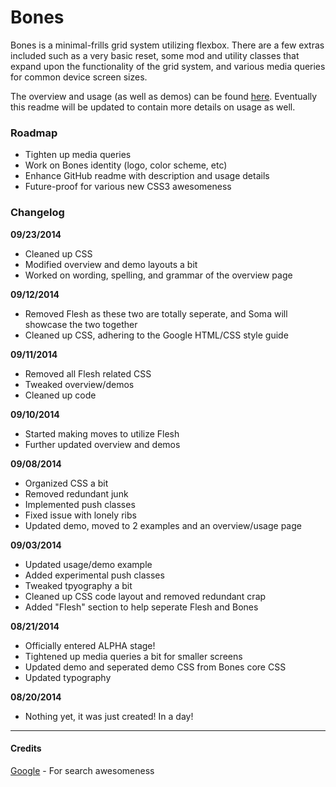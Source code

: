 # Bones
Bones is a minimal-frills grid system utilizing flexbox. There are a few extras
included such as a very basic reset, some mod and utility classes that expand upon the
functionality of the grid system, and various media queries for common device screen
sizes.

The overview and usage (as well as demos) can be found [here](http://derjyn.github.io/work/bones).
Eventually this readme will be updated to contain more details on usage as well.


### Roadmap
* Tighten up media queries
* Work on Bones identity (logo, color scheme, etc)
* Enhance GitHub readme with description and usage details
* Future-proof for various new CSS3 awesomeness


### Changelog
**09/23/2014**
* Cleaned up CSS
* Modified overview and demo layouts a bit
* Worked on wording, spelling, and grammar of the overview page

**09/12/2014**
* Removed Flesh as these two are totally seperate, and Soma will showcase the two together
* Cleaned up CSS, adhering to the Google HTML/CSS style guide

**09/11/2014**
* Removed all Flesh related CSS
* Tweaked overview/demos
* Cleaned up code

**09/10/2014**
* Started making moves to utilize Flesh
* Further updated overview and demos

**09/08/2014**
* Organized CSS a bit
* Removed redundant junk
* Implemented push classes
* Fixed issue with lonely ribs
* Updated demo, moved to 2 examples and an overview/usage page

**09/03/2014**
* Updated usage/demo example
* Added experimental push classes
* Tweaked tpyography a bit
* Cleaned up CSS code layout and removed redundant crap
* Added "Flesh" section to help seperate Flesh and Bones

**08/21/2014**
* Officially entered ALPHA stage!
* Tightened up media queries a bit for smaller screens
* Updated demo and seperated demo CSS from Bones core CSS
* Updated typography

**08/20/2014**
* Nothing yet, it was just created! In a day!

---

#### Credits
[Google](http://google.com) \- For search awesomeness

